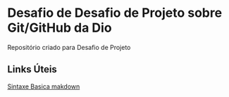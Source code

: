 # Desafio de Desafio de Projeto sobre Git/GitHub da Dio
Repositório criado para Desafio de Projeto

## Links Úteis 
[Sintaxe Basica makdown](www.markownguide.ore/basic-syuntax/)
